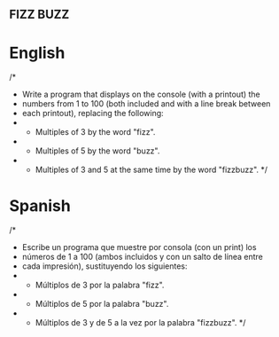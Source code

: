 ## FIZZ BUZZ

# English
/*
* Write a program that displays on the console (with a printout) the
* numbers from 1 to 100 (both included and with a line break between
* each printout), replacing the following:
* - Multiples of 3 by the word "fizz".
* - Multiples of 5 by the word "buzz".
* - Multiples of 3 and 5 at the same time by the word "fizzbuzz".
*/

# Spanish
/*
 * Escribe un programa que muestre por consola (con un print) los
 * números de 1 a 100 (ambos incluidos y con un salto de línea entre
 * cada impresión), sustituyendo los siguientes:
 * - Múltiplos de 3 por la palabra "fizz".
 * - Múltiplos de 5 por la palabra "buzz".
 * - Múltiplos de 3 y de 5 a la vez por la palabra "fizzbuzz".
 */
